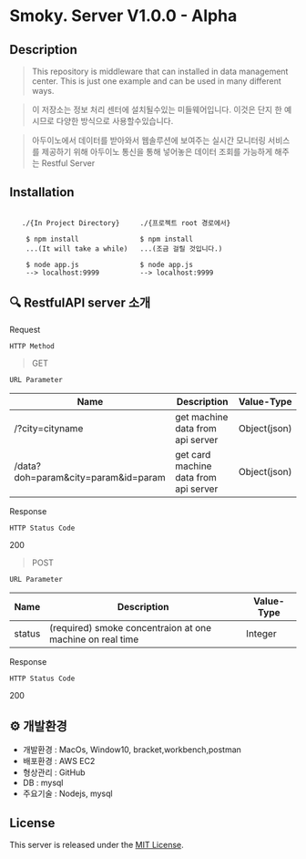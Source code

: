 Smoky. Server V1.0.0 - Alpha
===============================


Description
-----------

>This repository is middleware that can installed in data management center. This is just one example and can be used in many different ways.

>이 저장소는 정보 처리 센터에 설치될수있는 미들웨어입니다. 이것은 단지 한 예시므로 다양한 방식으로 사용할수있습니다.

>아두이노에서 데이터를 받아와서 웹솔루션에 보여주는  실시간 모니터링 서비스를 제공하기 위해 아두이노 통신을 통해 넣어놓은 데이터 조회를 가능하게 해주는 Restful Server

Installation
------------
~~~

   ./{In Project Directory}     ./{프로젝트 root 경로에서}  

    $ npm install               $ npm install
    ...(It will take a while)   ...(조금 걸릴 것입니다.)

    $ node app.js               $ node app.js
    --> localhost:9999          --> localhost:9999

~~~

## 🔍 RestfulAPI server 소개

Request

`HTTP Method`

>GET

`URL Parameter`


| Name                              | Description                                    | Value-Type |
|-----------------------------------|------------------------------------------------|------------|
|/?city=cityname                    |get machine data from api server                |Object(json)|
|/data?doh=param&city=param&id=param|get card machine data from api server           |Object(json)|

Response

`HTTP Status Code`

200


>POST

`URL Parameter`


| Name          | Description                                                  | Value-Type |
|---------------|--------------------------------------------------------------|------------|
|status         |(required) smoke concentraion at one machine on real time     |Integer     |



Response

`HTTP Status Code`

200


## ⚙ 개발환경

* 개발환경 : MacOs, Window10, bracket,workbench,postman
* 배포환경 : AWS EC2
* 형상관리 : GitHub
* DB     : mysql
* 주요기술 :  Nodejs, mysql


## License

This server is released under the [MIT License](https://opensource.org/licenses/MIT).
